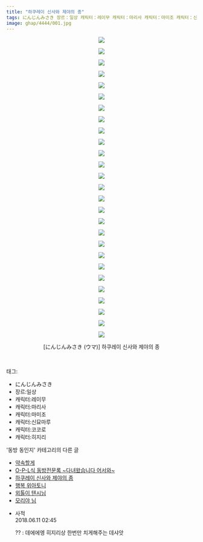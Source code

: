 ```yaml
---
title: "하쿠레이 신사와 제야의 종"
tags: にんじんみさき 장르：일상 캐릭터：레이무 캐릭터：마리사 캐릭터：마미조 캐릭터：신묘마루 캐릭터：코코로 캐릭터：히지리 ウマ 동방_동인지
image: ghap/4444/001.jpg
---
```

<div class="article">
<p style="text-align: center; clear: none; float: none;"><img src="{{ site.nasurl }}/ghap/4444/001.jpg"/></p>
<p style="text-align: center; clear: none; float: none;"><img src="{{ site.nasurl }}/ghap/4444/002.jpg"/></p>
<p style="text-align: center; clear: none; float: none;"><img src="{{ site.nasurl }}/ghap/4444/003.jpg"/></p>
<p style="text-align: center; clear: none; float: none;"><img src="{{ site.nasurl }}/ghap/4444/004.jpg"/></p>
<p style="text-align: center; clear: none; float: none;"><img src="{{ site.nasurl }}/ghap/4444/005.jpg"/></p>
<p style="text-align: center; clear: none; float: none;"><img src="{{ site.nasurl }}/ghap/4444/006.jpg"/></p>
<p style="text-align: center; clear: none; float: none;"><img src="{{ site.nasurl }}/ghap/4444/007.jpg"/></p>
<p style="text-align: center; clear: none; float: none;"><img src="{{ site.nasurl }}/ghap/4444/008.jpg"/></p>
<p style="text-align: center; clear: none; float: none;"><img src="{{ site.nasurl }}/ghap/4444/009.jpg"/></p>
<p style="text-align: center; clear: none; float: none;"><img src="{{ site.nasurl }}/ghap/4444/010.jpg"/></p>
<p style="text-align: center; clear: none; float: none;"><img src="{{ site.nasurl }}/ghap/4444/011.jpg"/></p>
<p style="text-align: center; clear: none; float: none;"><img src="{{ site.nasurl }}/ghap/4444/012.jpg"/></p>
<p style="text-align: center; clear: none; float: none;"><img src="{{ site.nasurl }}/ghap/4444/013.jpg"/></p>
<p style="text-align: center; clear: none; float: none;"><img src="{{ site.nasurl }}/ghap/4444/014.jpg"/></p>
<p style="text-align: center; clear: none; float: none;"><img src="{{ site.nasurl }}/ghap/4444/015.jpg"/></p>
<p style="text-align: center; clear: none; float: none;"><img src="{{ site.nasurl }}/ghap/4444/016.jpg"/></p>
<p style="text-align: center; clear: none; float: none;"><img src="{{ site.nasurl }}/ghap/4444/017.jpg"/></p>
<p style="text-align: center; clear: none; float: none;"><img src="{{ site.nasurl }}/ghap/4444/018.jpg"/></p>
<p style="text-align: center; clear: none; float: none;"><img src="{{ site.nasurl }}/ghap/4444/019.jpg"/></p>
<p style="text-align: center; clear: none; float: none;"><img src="{{ site.nasurl }}/ghap/4444/020.jpg"/></p>
<p style="text-align: center; clear: none; float: none;"><img src="{{ site.nasurl }}/ghap/4444/021.jpg"/></p>
<p style="text-align: center; clear: none; float: none;"><img src="{{ site.nasurl }}/ghap/4444/022.jpg"/></p>
<p style="text-align: center; clear: none; float: none;"><img src="{{ site.nasurl }}/ghap/4444/023.jpg"/></p>
<p style="text-align: center; clear: none; float: none;"><img src="{{ site.nasurl }}/ghap/4444/024.jpg"/></p>
<p style="text-align: center; clear: none; float: none;"><img src="{{ site.nasurl }}/ghap/4444/025.jpg"/></p>
<p style="text-align: center; clear: none; float: none;"><img src="{{ site.nasurl }}/ghap/4444/026.jpg"/></p>
<p style="text-align: center; clear: none; float: none;"><img src="{{ site.nasurl }}/ghap/4444/027.jpg"/></p>
<p style="text-align: center; clear: none; float: none;">[にんじんみさき (ウマ)] 하쿠레이 신사와 제야의 종</p>
<p><br/></p>
</div><div class="tagTrail">
<p>태그: </p>
<ul>
<li>にんじんみさき</li>
<li>장르:일상</li>
<li>캐릭터:레이무</li>
<li>캐릭터:마리사</li>
<li>캐릭터:마미조</li>
<li>캐릭터:신묘마루</li>
<li>캐릭터:코코로</li>
<li>캐릭터:히지리</li>
</ul>
</div><div class="another">
<p>'동방 동인지' 카테고리의 다른 글</p>
<ul>
<li><a href="/2018-06-11-ghap_4446">약속할게</a></li>
<li><a href="/2018-06-11-ghap_4445">O-P-L식 동방전문록 ~다녀왔습니다 어서와~</a></li>
<li><a href="/2018-06-11-ghap_4444">하쿠레이 신사와 제야의 종</a></li>
<li><a href="/2018-06-11-ghap_4443">행복 위아토니</a></li>
<li><a href="/2018-06-11-ghap_4442">외톨이 텐시님</a></li>
<li><a href="/2018-06-09-ghap_4397">모리야 님</a></li>
</ul>
</div><div class="cb_module cb_fluid">
<div class="cb_wrt cb_profile">
<div class="comment">
<ul>
<li class="cb_thumb_off" id="comment15269134">
<div class="cb_comment_area">
<div class="cb_info_area">
<div class="cb_section">
<span class="cb_nick_name">사적</span>
</div>
<div class="cb_section">
<span class="cb_date">2018.06.11 02:45 </span>
</div>
</div>
<div class="cb_dsc_comment">
<p class="cb_dsc">
											?? : 데에에엥 히지리상 한번만 치게해주는 데샤앗
										</p>
</div>
</div></li>
</ul>
</div>
</div><!-- commentList close -->
</div>